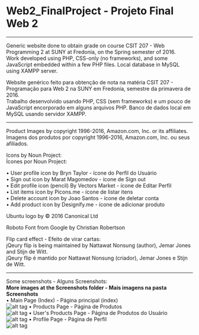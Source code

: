 # Web2_FinalProject - Projeto Final Web 2
____________________________________________________________________________________________________________________________
Generic website done to obtain grade on course CSIT 207 - Web Programming 2 at SUNY at Fredonia, on the Spring semester of 2016.<br />
Work developed using PHP, CSS-only (no frameworks), and some JavaScript embedded within a few PHP files. 
Local database in MySQL using XAMPP server.

Website genérico feito para obtenção de nota na matéria CSIT 207 - Programação para Web 2 na SUNY em Fredonia, semestre da primavera de 2016.<br />
Trabalho desenvolvido usando PHP, CSS (sem frameworks) e um pouco de JavaScript encorporado em alguns arquivos PHP. 
Banco de dados local em MySQL usando servidor XAMPP.

____________________________________________________________________________________________________________________________
Product Images by copyright 1996-2016, Amazon.com, Inc. or its affiliates.<br />
Imagens dos produtos por copyright 1996-2016, Amazon.com, Inc. ou seus afiliados.

Icons by Noun Project:<br />
Ícones por Noun Project:

• User profile icon by Bryn Taylor - ícone do Perfil do Usuário<br />
• Sign out icon by Marat Magomedov - ícone de Sign out<br />
• Edit profile icon (pencil) By Vectors Market - ícone de Editar Perfil<br />
• List items icon by Picons.me - ícone de listar itens<br />
• Delete account icon by Joao Santos - ícone de deletar conta<br />
• Add product icon by Designify.me - ícone de adicionar produto<br />

Ubuntu logo by © 2016 Canonical Ltd<br />

Roboto Font from Google by Christian Robertson<br />

Flip card effect - Efeito de virar cartas: <br />
jQeury flip is being maintained by Nattawat Nonsung (author), Jemar Jones and Stijn de Witt.<br />
jQeury flip é mantido por Nattawat Nonsung (criador), Jemar Jones e Stijn de Witt.<br />
_______________________________________________________________________________________________________________________________

Some screenshots - Alguns Screenshots:<br />
<b>More images at the Screenshots folder - Mais imagens na pasta Screenshots </b> <br />
• Main Page (Index) - Página principal (index)<br />
![alt tag](https://github.com/kaeuchoa/Web2_FinalProject/blob/master/images/index.png)
• Products Page - Página de Produtos<br />
![alt tag](https://github.com/kaeuchoa/Web2_FinalProject/blob/master/images/Products%20Page.png)
• User's Products Page - Página de Produtos do Usuário<br />
![alt tag](https://github.com/kaeuchoa/Web2_FinalProject/blob/master/images/User's%20Products%20Page%204.png)
• Profile Page - Página de Perfil<br />
![alt tag](https://github.com/kaeuchoa/Web2_FinalProject/blob/master/images/Profile%20Page.png)



